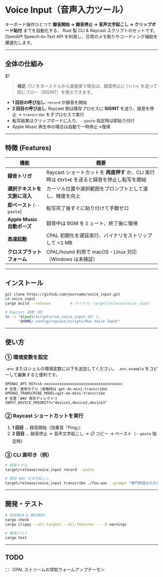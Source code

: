 # Voice Input（音声入力ツール）

キーボード操作ひとつで **録音開始 → 録音停止 → 音声文字起こし → クリップボード貼付** までを自動化する、
Rust 製 CLI & Raycast スクリプトのセットです。
OpenAI® Speech-to-Text API を利用し、⽇常のメモ取りやコーディング補助を爆速化します。

---

## 全体の仕組み

$1

> **補足**: CLI をターミナルから直接使う場合は、録音停止に `Ctrl+C` を送って同じフロー（SIGINT）を発火できます。

- **1 回目の呼び出し**: `record` が録音を開始
- **2 回目の呼び出し**: Raycast 側は既存プロセスに **SIGINT** を送り、録音を停止 → `transcribe` を子プロセスで実行
- 転写結果はクリップボードに入り、`--paste` 指定時は即貼り付け
- Apple Music 再生中の場合は自動で一時停止→復帰

---

## 特徴 (Features)

| 機能                         | 概要                                                                                               |
| ---------------------------- | -------------------------------------------------------------------------------------------------- |
| **録音トリガ**               | Raycast ショートカットを **再度押す** か、CLI 実行時は **`Ctrl+C`** を送ると録音を停止し転写を開始 |
| **選択テキストを文脈に注入** | カーソル位置や選択範囲をプロンプトとして渡し、精度を向上                                           |
| **即ペースト** (`--paste`)   | 転写完了後すぐに貼り付けて手数ゼロ                                                                 |
| **Apple Music 自動ポーズ**   | 録音中は BGM をミュート、終了後に復帰                                                              |
| **高速起動**                 | CPAL 初期化を遅延実行、バイナリをストリップして <1 MB                                              |
| **クロスプラットフォーム**   | CPAL/hound 利用で macOS・Linux 対応（Windows は未検証）                                            |

---

## インストール

```bash
git clone https://github.com/yourname/voice_input.git
cd voice_input
cargo build --release         # バイナリ: target/release/voice_input

# Raycast 連携（例）
ln -s "$(pwd)/scripts/run_voice_input.sh" \
      "$HOME/.config/raycast/scripts/Run Voice Input"
```

---

## 使い方

### ① 環境変数を設定

`.env` またはシェルの環境変数に以下を追加してください。
`.env.example` をコピーして編集すると便利です。

```dotenv
OPENAI_API_KEY=sk-xxxxxxxxxxxxxxxxxxxxxxxxxxxxxxxxxxxx
# 任意：使用モデル（省略時は gpt-4o-mini-transcribe）
OPENAI_TRANSCRIBE_MODEL=gpt-4o-mini-transcribe
# 任意：WAV 保存ディレクトリ
INPUT_DEVICE_PRIORITY="device1,device2,device3"
```

### ② Raycast ショートカットを実行

1. **1 回目** … 録音開始（効果音「Ping」）
2. **2 回目** … 録音停止 → 音声文字起こし → 📋 コピー → ペースト（`--paste` 指定時）

### ③ CLI 直叩き（例）

```bash
# 録音トグル
target/release/voice_input record --paste

# 既存 WAV を文字起こし
target/release/voice_input transcribe ./foo.wav --prompt "専門用語はそのままカタカナで"
```

---

## 開発・テスト

```bash
# 依存解決 & 静的解析
cargo check
cargo clippy --all-targets --all-features -- -D warnings

# 単体テスト
cargo test
```

---

## TODO

- [ ] CPAL ストリームの常駐ウォームアップデーモン
